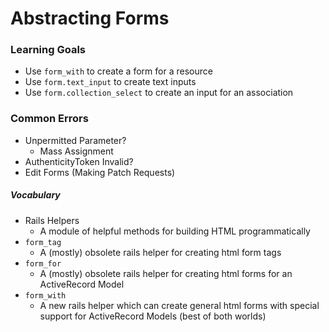 # Abstracting Forms

### Learning Goals

- Use `form_with` to create a form for a resource
- Use `form.text_input` to create text inputs
- Use `form.collection_select`  to create an input for an association

### Common Errors
- Unpermitted Parameter?
    - Mass Assignment
- AuthenticityToken Invalid?
- Edit Forms (Making Patch Requests)

##### Vocabulary
- Rails Helpers
  - A module of helpful methods for building HTML programmatically
- `form_tag`
  - A (mostly) obsolete rails helper for creating html form tags
- `form_for`
  - A (mostly) obsolete rails helper for creating html forms for an ActiveRecord Model
- `form_with`
  - A new rails helper which can create general html forms with special support for ActiveRecord Models (best of both worlds)